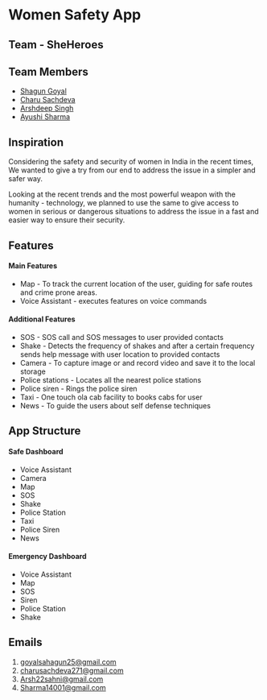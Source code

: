 # Women Safety App

## Team - SheHeroes
     
## Team Members
   - [Shagun Goyal](https://github.com/shagun25) 
   - [Charu Sachdeva](https://github.com/Charu271)
   - [Arshdeep Singh](https://github.com/ArshdeepSahni)
   - [Ayushi Sharma](https://github.com/ayushi0014)

## Inspiration
Considering the safety and security of women in India in the recent times, We wanted to give a try from our end to address the issue in a simpler and safer way.

Looking at the recent trends and the most powerful weapon with the humanity - technology, we planned to use the same to give access to women in serious or dangerous situations to address the issue in a fast and easier way to ensure their security.

## Features

  #### Main Features
  
   * Map - To track the current location of the user, guiding for safe routes and crime prone areas.
   * Voice Assistant - executes features on voice commands
     
  #### Additional Features
  
   * SOS - SOS call and SOS messages to user provided contacts
   * Shake - Detects the frequency of shakes and after a certain frequency sends help message with user location to provided contacts
   * Camera - To capture image or and record video and save it to the local storage 
   * Police stations - Locates all the nearest police stations
   * Police siren - Rings the police siren
   * Taxi - One touch ola cab facility to books cabs for user
   * News - To guide the users about self defense techniques

## App Structure
  
 #### Safe Dashboard
    
   * Voice Assistant
   * Camera
   * Map
   * SOS
   * Shake
   * Police Station
   * Taxi
   * Police Siren
   * News 
  
 #### Emergency Dashboard
   * Voice Assistant
   * Map
   * SOS
   * Siren
   * Police Station
   * Shake

## Emails 
  1. goyalsahagun25@gmail.com
  2. charusachdeva271@gmail.com
  3. Arsh22sahni@gmail.com
  4. Sharma14001@gmail.com
